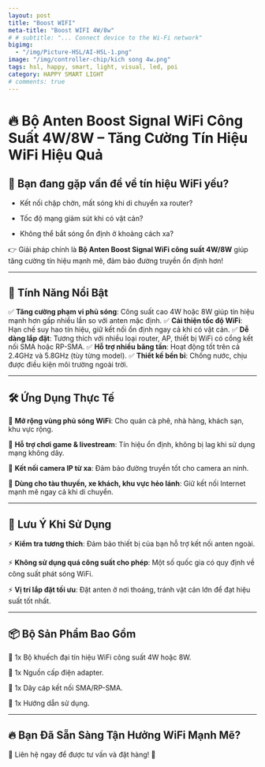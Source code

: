 ```yaml
---
layout: post
title: "Boost WIFI"
meta-title: "Boost WIFI 4W/8w"
# # subtitle: "... Connect device to the Wi-Fi network"
bigimg:
  - "/img/Picture-HSL/AI-HSL-1.png"
image: "/img/controller-chip/kich song 4w.png"
tags: hsl, happy, smart, light, visual, led, poi
category: HAPPY SMART LIGHT
# comments: true
---
```


# 🔥 Bộ Anten Boost Signal WiFi Công Suất 4W/8W – Tăng Cường Tín Hiệu WiFi Hiệu Quả

## 📡 Bạn đang gặp vấn đề về tín hiệu WiFi yếu?
- Kết nối chập chờn, mất sóng khi di chuyển xa router?

- Tốc độ mạng giảm sút khi có vật cản?

- Không thể bắt sóng ổn định ở khoảng cách xa?

👉 Giải pháp chính là **Bộ Anten Boost Signal WiFi công suất 4W/8W** giúp tăng cường tín hiệu mạnh mẽ, đảm bảo đường truyền ổn định hơn!

---

## 🚀 Tính Năng Nổi Bật
✅ **Tăng cường phạm vi phủ sóng**: Công suất cao 4W hoặc 8W giúp tín hiệu mạnh hơn gấp nhiều lần so với anten mặc định.
✅ **Cải thiện tốc độ WiFi**: Hạn chế suy hao tín hiệu, giữ kết nối ổn định ngay cả khi có vật cản.
✅ **Dễ dàng lắp đặt**: Tương thích với nhiều loại router, AP, thiết bị WiFi có cổng kết nối SMA hoặc RP-SMA.
✅ **Hỗ trợ nhiều băng tần**: Hoạt động tốt trên cả 2.4GHz và 5.8GHz (tùy từng model).
✅ **Thiết kế bền bỉ**: Chống nước, chịu được điều kiện môi trường ngoài trời.

---

## 🛠 Ứng Dụng Thực Tế
🎯 **Mở rộng vùng phủ sóng WiFi**: Cho quán cà phê, nhà hàng, khách sạn, khu vực rộng.

🎯 **Hỗ trợ chơi game & livestream**: Tín hiệu ổn định, không bị lag khi sử dụng mạng không dây.

🎯 **Kết nối camera IP từ xa**: Đảm bảo đường truyền tốt cho camera an ninh.

🎯 **Dùng cho tàu thuyền, xe khách, khu vực hẻo lánh**: Giữ kết nối Internet mạnh mẽ ngay cả khi di chuyển.

---

## 📌 Lưu Ý Khi Sử Dụng
⚡ **Kiểm tra tương thích**: Đảm bảo thiết bị của bạn hỗ trợ kết nối anten ngoài.

⚡ **Không sử dụng quá công suất cho phép**: Một số quốc gia có quy định về công suất phát sóng WiFi.

⚡ **Vị trí lắp đặt tối ưu**: Đặt anten ở nơi thoáng, tránh vật cản lớn để đạt hiệu suất tốt nhất.

---

## 📦 Bộ Sản Phẩm Bao Gồm
🔹 1x Bộ khuếch đại tín hiệu WiFi công suất 4W hoặc 8W.

🔹 1x Nguồn cấp điện adapter.

🔹 1x Dây cáp kết nối SMA/RP-SMA.

🔹 1x Hướng dẫn sử dụng.

---

## 🔥 Bạn Đã Sẵn Sàng Tận Hưởng WiFi Mạnh Mẽ?
💬 Liên hệ ngay để được tư vấn và đặt hàng! 🚀

